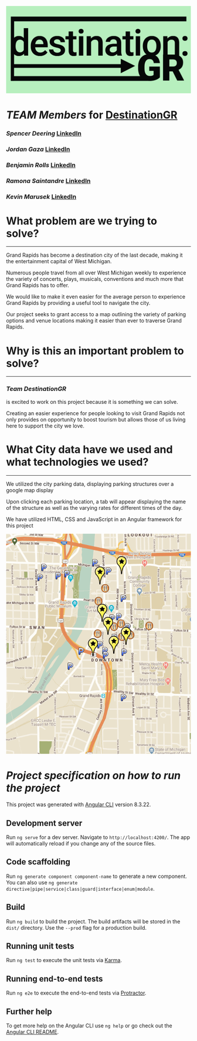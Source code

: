 
<img src = './src/assets/logo.jpg' alt = 'Logo Image'>


# *TEAM Members*  for  [ **DestinationGR**](https://benjamindrolls.github.io/GrDecoded/)
### *Spencer Deering*  [LinkedIn](https://www.linkedin.com/in/spencer-deering-439845b9/)  
### *Jordan Gaza* [LinkedIn](https://www.linkedin.com/in/jordan-k-gaza/)  
### *Benjamin Rolls* [LinkedIn](https://www.linkedin.com/in/benjamin-rolls-8b1788108/)  
### *Ramona Saintandre* [LinkedIn](https://www.linkedin.com/in/ramona-saintandre/)  
### *Kevin Marusek*  [LinkedIn](https://www.linkedin.com/in/kevin-marusek/)  


 

 # **What problem are we trying to solve?** 
***
Grand Rapids has become a destination city of the last decade, making it the entertainment capital of West Michigan. 

Numerous people travel from all over West Michigan weekly to experience the variety of concerts, plays, musicals, conventions and much more that Grand Rapids has to offer. 

We would like to make it even easier for the average person to experience Grand Rapids by providing a useful tool to navigate the city. 

Our project seeks to grant access to a map outlining the variety of parking options and venue locations making it easier than ever to traverse Grand Rapids. 

# **Why is this an important problem to solve?**
***
### *Team DestinationGR*  
is excited to work on this project because it is something we can solve. 

Creating an easier experience for people looking to visit Grand Rapids not only provides on opportunity to boost tourism but allows those of us living here to support the city we love. 

# **What City data have we used and what technologies we used?** 
***
We utilized the city parking data, displaying parking structures over a google map display 

Upon clicking each parking location, a tab will appear displaying the name of the structure as well as the varying rates for different times of the day. 

We have utilized HTML, CSS and JavaScript in an Angular framework for this project   

<img src = './src/assets/destinationGR.gif' alt = 'App Demo'>
<!-- **Conclusion**  -->

# ***Project specification on how to run the project*** 

This project was generated with [Angular CLI](https://github.com/angular/angular-cli) version 8.3.22.

## Development server

Run `ng serve` for a dev server. Navigate to `http://localhost:4200/`. The app will automatically reload if you change any of the source files.

## Code scaffolding

Run `ng generate component component-name` to generate a new component. You can also use `ng generate directive|pipe|service|class|guard|interface|enum|module`.

## Build

Run `ng build` to build the project. The build artifacts will be stored in the `dist/` directory. Use the `--prod` flag for a production build.

## Running unit tests

Run `ng test` to execute the unit tests via [Karma](https://karma-runner.github.io).

## Running end-to-end tests

Run `ng e2e` to execute the end-to-end tests via [Protractor](http://www.protractortest.org/).

## Further help

To get more help on the Angular CLI use `ng help` or go check out the [Angular CLI README](https://github.com/angular/angular-cli/blob/master/README.md).

